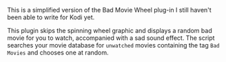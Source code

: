 This is a simplified version of the Bad Movie Wheel plug-in I still haven't been able to write for Kodi yet.

This plugin skips the spinning wheel graphic and displays a random bad movie for you to watch, accompanied with a sad sound effect. The script searches your movie database for `unwatched` movies containing the tag `Bad Movies` and chooses one at random.